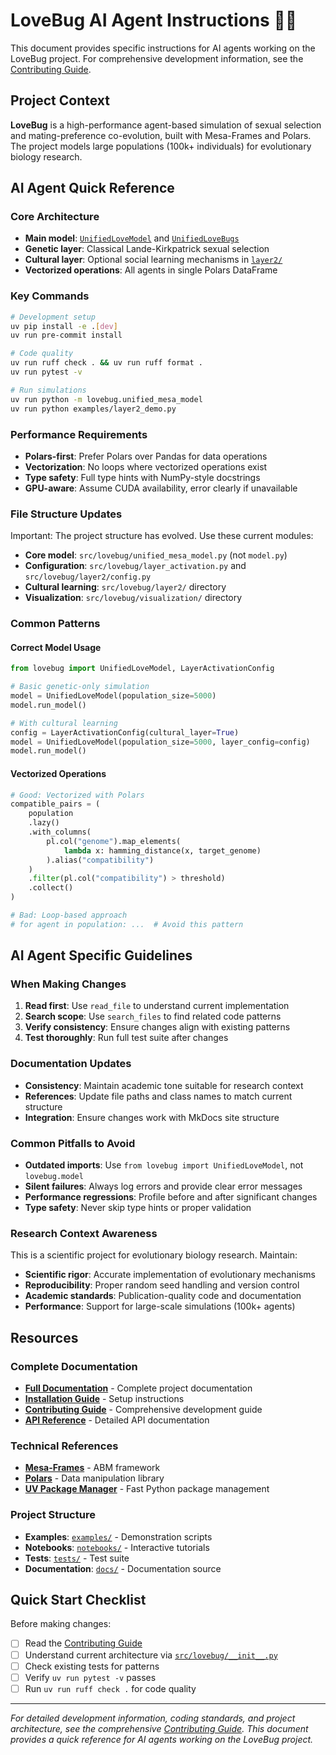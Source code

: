 # LoveBug AI Agent Instructions 🐞💘

This document provides specific instructions for AI agents working on the LoveBug project. For comprehensive development information, see the [Contributing Guide](https://adamamer20.github.io/lovebug/development/contributing/).

## Project Context

**LoveBug** is a high-performance agent-based simulation of sexual selection and mating-preference co-evolution, built with Mesa-Frames and Polars. The project models large populations (100k+ individuals) for evolutionary biology research.

## AI Agent Quick Reference

### Core Architecture
- **Main model**: [`UnifiedLoveModel`](src/lovebug/unified_mesa_model.py) and [`UnifiedLoveBugs`](src/lovebug/unified_mesa_model.py)
- **Genetic layer**: Classical Lande-Kirkpatrick sexual selection
- **Cultural layer**: Optional social learning mechanisms in [`layer2/`](src/lovebug/layer2/)
- **Vectorized operations**: All agents in single Polars DataFrame

### Key Commands
```bash
# Development setup
uv pip install -e .[dev]
uv run pre-commit install

# Code quality
uv run ruff check . && uv run ruff format .
uv run pytest -v

# Run simulations
uv run python -m lovebug.unified_mesa_model
uv run python examples/layer2_demo.py
```

### Performance Requirements
- **Polars-first**: Prefer Polars over Pandas for data operations
- **Vectorization**: No loops where vectorized operations exist
- **Type safety**: Full type hints with NumPy-style docstrings
- **GPU-aware**: Assume CUDA availability, error clearly if unavailable

### File Structure Updates
Important: The project structure has evolved. Use these current modules:

- **Core model**: `src/lovebug/unified_mesa_model.py` (not `model.py`)
- **Configuration**: `src/lovebug/layer_activation.py` and `src/lovebug/layer2/config.py`
- **Cultural learning**: `src/lovebug/layer2/` directory
- **Visualization**: `src/lovebug/visualization/` directory

### Common Patterns

#### Correct Model Usage
```python
from lovebug import UnifiedLoveModel, LayerActivationConfig

# Basic genetic-only simulation
model = UnifiedLoveModel(population_size=5000)
model.run_model()

# With cultural learning
config = LayerActivationConfig(cultural_layer=True)
model = UnifiedLoveModel(population_size=5000, layer_config=config)
model.run_model()
```

#### Vectorized Operations
```python
# Good: Vectorized with Polars
compatible_pairs = (
    population
    .lazy()
    .with_columns(
        pl.col("genome").map_elements(
            lambda x: hamming_distance(x, target_genome)
        ).alias("compatibility")
    )
    .filter(pl.col("compatibility") > threshold)
    .collect()
)

# Bad: Loop-based approach
# for agent in population: ...  # Avoid this pattern
```

## AI Agent Specific Guidelines

### When Making Changes
1. **Read first**: Use `read_file` to understand current implementation
2. **Search scope**: Use `search_files` to find related code patterns
3. **Verify consistency**: Ensure changes align with existing patterns
4. **Test thoroughly**: Run full test suite after changes

### Documentation Updates
- **Consistency**: Maintain academic tone suitable for research context
- **References**: Update file paths and class names to match current structure
- **Integration**: Ensure changes work with MkDocs site structure

### Common Pitfalls to Avoid
- **Outdated imports**: Use `from lovebug import UnifiedLoveModel`, not `lovebug.model`
- **Silent failures**: Always log errors and provide clear error messages
- **Performance regressions**: Profile before and after significant changes
- **Type safety**: Never skip type hints or proper validation

### Research Context Awareness
This is a scientific project for evolutionary biology research. Maintain:
- **Scientific rigor**: Accurate implementation of evolutionary mechanisms
- **Reproducibility**: Proper random seed handling and version control
- **Academic standards**: Publication-quality code and documentation
- **Performance**: Support for large-scale simulations (100k+ agents)

## Resources

### Complete Documentation
- **[Full Documentation](https://adamamer20.github.io/lovebug/)** - Complete project documentation
- **[Installation Guide](https://adamamer20.github.io/lovebug/installation/)** - Setup instructions
- **[Contributing Guide](https://adamamer20.github.io/lovebug/development/contributing/)** - Comprehensive development guide
- **[API Reference](https://adamamer20.github.io/lovebug/api/)** - Detailed API documentation

### Technical References
- **[Mesa-Frames](https://github.com/projectmesa/mesa-frames)** - ABM framework
- **[Polars](https://pola-rs.github.io/polars/)** - Data manipulation library
- **[UV Package Manager](https://github.com/astral-sh/uv)** - Fast Python package management

### Project Structure
- **Examples**: [`examples/`](examples/) - Demonstration scripts
- **Notebooks**: [`notebooks/`](notebooks/) - Interactive tutorials
- **Tests**: [`tests/`](tests/) - Test suite
- **Documentation**: [`docs/`](docs/) - Documentation source

## Quick Start Checklist

Before making changes:
- [ ] Read the [Contributing Guide](https://adamamer20.github.io/lovebug/development/contributing/)
- [ ] Understand current architecture via [`src/lovebug/__init__.py`](src/lovebug/__init__.py)
- [ ] Check existing tests for patterns
- [ ] Verify `uv run pytest -v` passes
- [ ] Run `uv run ruff check .` for code quality

---

*For detailed development information, coding standards, and project architecture, see the comprehensive [Contributing Guide](https://adamamer20.github.io/lovebug/development/contributing/). This document provides a quick reference for AI agents working on the LoveBug project.*
